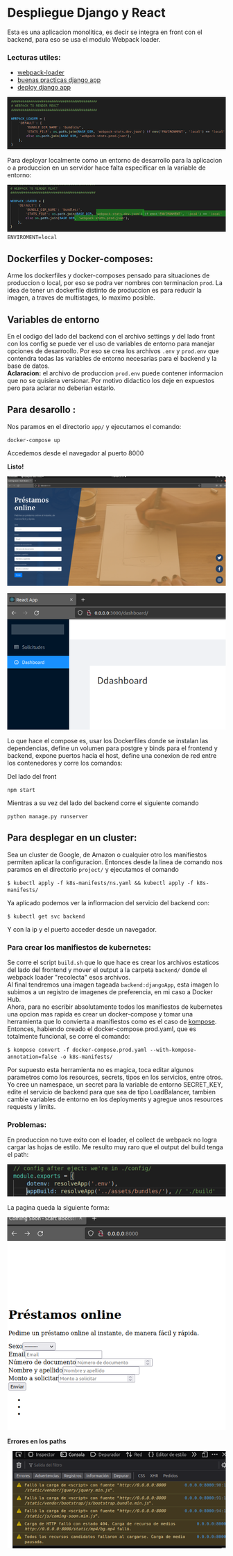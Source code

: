 # Despliegue Django y React  
Esta es una aplicacion monolitica, es decir se integra en front con el backend, para eso se usa el
modulo Webpack loader. 
### Lecturas utiles: 
-   [webpack-loader](https://github.com/django-webpack/django-webpack-loader)
-   [buenas practicas django app](https://youtu.be/4wdNx2j1j-w)
-   [deploy django app](https://www.youtube.com/watch?v=vJAfq6Ku4cI)

![react-loader-to-django](doc-img/webpack-loader.png)

Para deployar localmente como un entorno de desarrollo para la aplicacion o a produccion en un servidor hace falta especificar en la variable de entorno:

![react-loader-to-django](doc-img/enviroment.png)
`ENVIROMENT=local`  


## Dockerfiles y Docker-composes:  
Arme los dockerfiles y docker-composes pensado para situaciones de produccion o local, por eso se podra ver nombres con terminacion `prod`.
La idea de tener un dockerfile distinto de produccion es para reducir la imagen, a traves de multistages, lo maximo posible.


## Variables de entorno  
En el codigo del lado del backend con el archivo settings y del lado front con los config se puede ver el uso de variables de entorno para manejar opciones de desarroollo. Por eso se crea los archivos `.env` y `prod.env` que contendra todas las variables de entorno necesarias para el backend y la base de datos.  
**Aclaracion:**  el archivo de produccion `prod.env` puede contener informacion que no se quisiera versionar. Por motivo didactico los deje en expuestos pero para aclarar no deberian estarlo.

## Para desarollo : 
Nos paramos en el directorio `app/` y ejecutamos el comando:
```shell
docker-compose up
```
Accedemos desde el navegador al puerto 8000

**Listo!**


![images-local](doc-img/local-backend.png)

![images-local](doc-img/reactapp.png)

Lo que hace el compose es, usar los Dockerfiles donde se instalan las dependencias, define un volumen para postgre y binds para el frontend y backend, expone puertos hacia el host, define una conexion de red entre los contenedores y corre los comandos:  

Del lado del front 
```shell
npm start
```

Mientras a su vez del lado del backend corre el siguiente comando   

```shell 
python manage.py runserver
```  

## Para desplegar en un cluster:  
Sea un cluster de Google, de Amazon o cualquier otro los manifiestos permiten aplicar la configuracion. Entonces desde la linea de comando nos paramos en el directorio `project/` y ejecutamos el comando
```shell
$ kubectl apply -f k8s-manifests/ns.yaml && kubectl apply -f k8s-manifests/
```
Ya aplicado podemos ver la inflormacion del servicio del backend con:
```shell
$ kubectl get svc backend
```
Y con la ip y el puerto acceder desde un navegador.

### Para crear los manifiestos de kubernetes:

Se corre el script `build.sh` que lo que hace es crear los archivos estaticos del lado del  frontend
y mover el output a la carpeta `backend/` donde el webpack loader "recolecta" esos archivos.  
Al final tendremos una imagen tageada `backend:djangoApp`, esta imagen lo subimos a un registro de imagenes de preferencia, en mi caso a Docker Hub.  
Ahora, para no escribir absolutamente todos los manifiestos de kubernetes una opcion mas rapida es crear un docker-compose y tomar una herramienta que lo convierta a manifiestos como es el caso de [kompose](https://kompose.io/). Entonces, habiendo creado el docker-compose.prod.yaml, que es totalmente funcional, se corre el comando:
```shell
$ kompose convert -f docker-compose.prod.yaml --with-kompose-annotation=false -o k8s-manifests/
```
Por supuesto esta herramienta no es magica, toca editar algunos parametros como los resources, secrets, tipos en los servicios, entre otros.  
Yo cree un namespace, un secret para la variable de entorno SECRET_KEY, edite el servicio de backend para que sea de tipo LoadBalancer, tambien cambie variables de entorno en los deployments y agregue unos resources requests y limits.   

### Problemas:
En produccion no tuve exito con el loader, el collect de webpack no logra cargar las hojas de estilo. Me resulto muy raro que el output del build tenga el path:  

![output-build](doc-img/buildPath.png)  

La pagina queda la siguiente forma:

![page](doc-img/ngingserve.png)

**Errores en los paths** 
 
![pathsfail](doc-img/pathsfail.png)  
